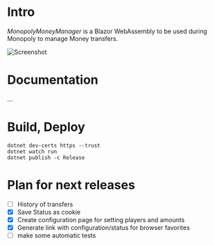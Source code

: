 # Intro
*MonopolyMoneyManager* is a Blazor WebAssembly to be used during Monopoly to manage Money transfers.

![Screenshot](https://user-images.githubusercontent.com/32843441/103153706-bad12c80-4792-11eb-880b-1bf966d6d2a1.png  "Screenshot")

# Documentation
...

# Build, Deploy
```
dotnet dev-certs https --trust
dotnet watch run
dotnet publish -c Release
```

# Plan for next releases
- [ ] History of transfers
- [x] Save Status as cookie
- [x] Create configuration page for setting players and amounts
- [x] Generate link with configuration/status for browser favorites
- [ ] make some automatic tests